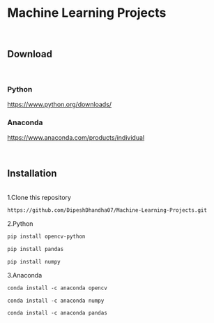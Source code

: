 # Machine Learning Projects
<br>

## Download
<br>

### Python

https://www.python.org/downloads/
<br>

### Anaconda

https://www.anaconda.com/products/individual

<br>

## Installation

<br>
1.Clone this repository

```html
https://github.com/DipeshDhandha07/Machine-Learning-Projects.git
```

2.Python

```html
pip install opencv-python
````
```html
pip install pandas
````
```html
pip install numpy
````

3.Anaconda

````html
conda install -c anaconda opencv
````
````html
conda install -c anaconda numpy
````
````html
conda install -c anaconda pandas
````

